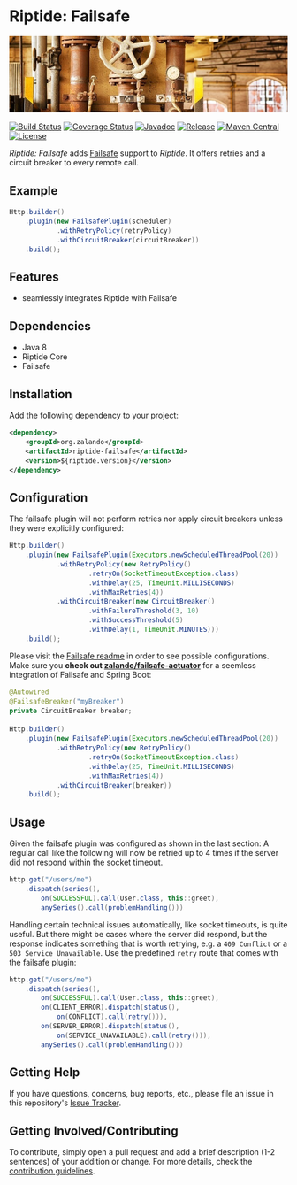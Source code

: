 # Riptide: Failsafe

[![Valves](../docs/valves.jpg)](https://pixabay.com/en/wheel-valve-heating-line-turn-2137043/)

[![Build Status](https://img.shields.io/travis/zalando/riptide/master.svg)](https://travis-ci.org/zalando/riptide)
[![Coverage Status](https://img.shields.io/coveralls/zalando/riptide/master.svg)](https://coveralls.io/r/zalando/riptide)
[![Javadoc](https://javadoc-emblem.rhcloud.com/doc/org.zalando/riptide-failsafe/badge.svg)](http://www.javadoc.io/doc/org.zalando/riptide-failsafe)
[![Release](https://img.shields.io/github/release/zalando/riptide.svg)](https://github.com/zalando/riptide/releases)
[![Maven Central](https://img.shields.io/maven-central/v/org.zalando/riptide-failsafe.svg)](https://maven-badges.herokuapp.com/maven-central/org.zalando/riptide-failsafe)
[![License](https://img.shields.io/badge/license-MIT-blue.svg)](https://raw.githubusercontent.com/zalando/riptide/master/LICENSE)

*Riptide: Failsafe* adds [Failsafe](https://github.com/jhalterman/failsafe) support to *Riptide*. It offers retries
and a circuit breaker to every remote call.

## Example

```java
Http.builder()
    .plugin(new FailsafePlugin(scheduler)
            .withRetryPolicy(retryPolicy)
            .withCircuitBreaker(circuitBreaker))
    .build();
```

## Features

- seamlessly integrates Riptide with Failsafe

## Dependencies

- Java 8
- Riptide Core
- Failsafe

## Installation

Add the following dependency to your project:

```xml
<dependency>
    <groupId>org.zalando</groupId>
    <artifactId>riptide-failsafe</artifactId>
    <version>${riptide.version}</version>
</dependency>
```

## Configuration

The failsafe plugin will not perform retries nor apply circuit breakers unless they were explicitly configured:

```java
Http.builder()
    .plugin(new FailsafePlugin(Executors.newScheduledThreadPool(20))
            .withRetryPolicy(new RetryPolicy()
                    .retryOn(SocketTimeoutException.class)
                    .withDelay(25, TimeUnit.MILLISECONDS)
                    .withMaxRetries(4))
            .withCircuitBreaker(new CircuitBreaker()
                    .withFailureThreshold(3, 10)
                    .withSuccessThreshold(5)
                    .withDelay(1, TimeUnit.MINUTES)))
    .build();
```

Please visit the [Failsafe readme](https://github.com/jhalterman/failsafe#readme) in order to see possible
configurations. Make sure you **check out 
[zalando/failsafe-actuator](https://github.com/zalando-incubator/failsafe-actuator)** for a seemless integration of
Failsafe and Spring Boot:

```java
@Autowired
@FailsafeBreaker("myBreaker")
private CircuitBreaker breaker;

Http.builder()
    .plugin(new FailsafePlugin(Executors.newScheduledThreadPool(20))
            .withRetryPolicy(new RetryPolicy()
                    .retryOn(SocketTimeoutException.class)
                    .withDelay(25, TimeUnit.MILLISECONDS)
                    .withMaxRetries(4))
            .withCircuitBreaker(breaker))
    .build();
```

## Usage

Given the failsafe plugin was configured as shown in the last section: A regular call like the following will now be
retried up to 4 times if the server did not respond within the socket timeout.

```java
http.get("/users/me")
    .dispatch(series(),
        on(SUCCESSFUL).call(User.class, this::greet),
        anySeries().call(problemHandling()))
```

Handling certain technical issues automatically, like socket timeouts, is quite useful.
But there might be cases where the server did respond, but the response indicates something that is worth
retrying, e.g. a `409 Conflict` or a `503 Service Unavailable`. Use the predefined `retry` route that comes with the
failsafe plugin:

```java
http.get("/users/me")
    .dispatch(series(),
        on(SUCCESSFUL).call(User.class, this::greet),
        on(CLIENT_ERROR).dispatch(status(),
            on(CONFLICT).call(retry())),
        on(SERVER_ERROR).dispatch(status(),
            on(SERVICE_UNAVAILABLE).call(retry())),
        anySeries().call(problemHandling()))
```

## Getting Help

If you have questions, concerns, bug reports, etc., please file an issue in this repository's [Issue Tracker](../../../../issues).

## Getting Involved/Contributing

To contribute, simply open a pull request and add a brief description (1-2 sentences) of your addition or change. For
more details, check the [contribution guidelines](../CONTRIBUTING.md).
